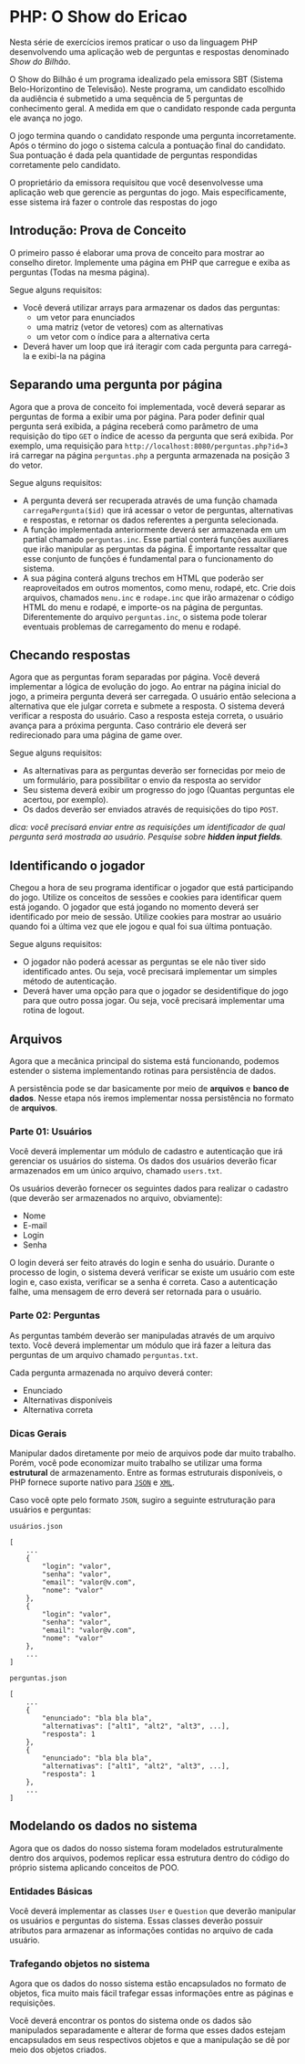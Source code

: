 # PHP: O Show do Ericao

Nesta série de exercícios iremos praticar o uso da linguagem PHP desenvolvendo uma aplicação web de perguntas e respostas denominado *Show do Bilhão*.

O Show do Bilhão é um programa idealizado pela emissora SBT (Sistema Belo-Horizontino de Televisão). Neste programa, um candidato escolhido da audiência é submetido a uma sequência de 5 perguntas de conhecimento geral. A medida em que o candidato responde cada pergunta ele avança no jogo. 

O jogo termina quando o candidato responde uma pergunta incorretamente. Após o término do jogo o sistema calcula a pontuação final do candidato. Sua pontuação é dada pela quantidade de perguntas respondidas corretamente pelo candidato.

O proprietário da emissora requisitou que você desenvolvesse uma aplicação web que gerencie as perguntas do jogo. Mais especificamente, esse sistema irá fazer o controle das respostas do jogo


## Introdução: Prova de Conceito

O primeiro passo é elaborar uma prova de conceito para mostrar ao conselho diretor. Implemente uma página em PHP que carregue e exiba as perguntas (Todas na mesma página).

Segue alguns requisitos:
* Você deverá utilizar arrays para armazenar os dados das perguntas:
    * um vetor para enunciados
    * uma matriz (vetor de vetores) com as alternativas
    * um vetor com o índice para a alternativa certa
* Deverá haver um loop que irá iteragir com cada pergunta para carregá-la e exibi-la na página

## Separando uma pergunta por página

Agora que a prova de conceito foi implementada, você deverá separar as perguntas de forma a exibir uma por página. Para poder definir qual pergunta será exibida, a página receberá como parâmetro de uma requisição do tipo `GET` o índice de acesso da pergunta que será exibida. Por exemplo, uma requisição para `http://localhost:8080/perguntas.php?id=3` irá carregar na página `perguntas.php` a pergunta armazenada na posição 3 do vetor.

Segue alguns requisitos:
* A pergunta deverá ser recuperada através de uma função chamada `carregaPergunta($id)` que irá acessar o vetor de perguntas, alternativas e respostas, e retornar os dados referentes a pergunta selecionada.
* A função implementada anteriormente deverá ser armazenada em um partial chamado `perguntas.inc`. Esse partial conterá funções auxiliares que irão manipular as perguntas da página. É importante ressaltar que esse conjunto de funções é fundamental para o funcionamento do sistema.
* A sua página conterá alguns trechos em HTML que poderão ser reaproveitados em outros momentos, como menu, rodapé, etc. Crie dois arquivos, chamados `menu.inc` e `rodape.inc` que irão armazenar o código HTML do menu e rodapé, e importe-os na página de perguntas. Diferentemente do arquivo `perguntas.inc`, o sistema pode tolerar eventuais problemas de carregamento do menu e rodapé.

## Checando respostas

Agora que as perguntas foram separadas por página. Você deverá implementar a lógica de evolução do jogo. Ao entrar na página inicial do jogo, a primeira pergunta deverá ser carregada. O usuário então seleciona a alternativa que ele julgar correta e submete a resposta. O sistema deverá verificar a resposta do usuário. Caso a resposta esteja correta, o usuário avança para a próxima pergunta. Caso contrário ele deverá ser redirecionado para uma página de game over.

Segue alguns requisitos:
* As alternativas para as perguntas deverão ser fornecidas por meio de um formulário, para possibilitar o envio da resposta ao servidor
* Seu sistema deverá exibir um progresso do jogo (Quantas perguntas ele acertou, por exemplo).
* Os dados deverão ser enviados através de requisições do tipo `POST`.

*dica: você precisará enviar entre as requisições um identificador de qual pergunta será mostrada ao usuário. Pesquise sobre __hidden input fields__.*

## Identificando o jogador

Chegou a hora de seu programa identificar o jogador que está participando do jogo. Utilize os conceitos de sessões e cookies para identificar quem está jogando. O jogador que está jogando no momento deverá ser identificado por meio de sessão. Utilize cookies para mostrar ao usuário quando foi a última vez que ele jogou e qual foi sua última pontuação.

Segue alguns requisitos:
* O jogador não poderá acessar as perguntas se ele não tiver sido identificado antes. Ou seja, você precisará implementar um simples método de autenticação.
* Deverá haver uma opção para que o jogador se desidentifique do jogo para que outro possa jogar. Ou seja, você precisará implementar uma rotina de logout.

## Arquivos

Agora que a mecânica principal do sistema está funcionando, podemos estender o sistema implementando rotinas para persistência de dados. 

A persistência pode se dar basicamente por meio de **arquivos** e **banco de dados**. Nesse etapa nós iremos implementar nossa persistência no formato de **arquivos**.  

### Parte 01: Usuários

Você deverá implementar um módulo de cadastro e autenticação que irá gerenciar os usuários do sistema. Os dados dos usuários deverão ficar armazenados em um único arquivo, chamado `users.txt`.

Os usuários deverão fornecer os seguintes dados para realizar o cadastro (que deverão ser armazenados no arquivo, obviamente):

* Nome
* E-mail
* Login
* Senha

O login deverá ser feito através do login e senha do usuário. Durante o processo de login, o sistema deverá verificar se existe um usuário com este login e, caso exista, verificar se a senha é correta. Caso a autenticação falhe, uma mensagem de erro deverá ser retornada para o usuário.

### Parte 02: Perguntas

As perguntas também deverão ser manipuladas através de um arquivo texto. Você deverá implementar um módulo que irá fazer a leitura das perguntas de um arquivo chamado `perguntas.txt`.

Cada pergunta armazenada no arquivo deverá conter:

* Enunciado
* Alternativas disponíveis
* Alternativa correta

### Dicas Gerais

Manipular dados diretamente por meio de arquivos pode dar muito trabalho. Porém, você pode economizar muito trabalho se utilizar uma forma **estrutural** de armazenamento. Entre as formas estruturais disponíveis, o PHP fornece suporte nativo para [`JSON`](https://secure.php.net/manual/pt_BR/book.json.php) e [`XML`](https://www.w3schools.com/php/php_xml_simplexml_read.asp).

Caso você opte pelo formato `JSON`, sugiro a seguinte estruturação para usuários e perguntas:

`usuários.json`

    [   
        ...
        {
            "login": "valor",
            "senha": "valor",
            "email": "valor@v.com",
            "nome": "valor"
        },
        {
            "login": "valor",
            "senha": "valor",
            "email": "valor@v.com",
            "nome": "valor"
        }, 
        ...
    ]

`perguntas.json`

    [
        ...
        {
            "enunciado": "bla bla bla",
            "alternativas": ["alt1", "alt2", "alt3", ...],
            "resposta": 1
        },
        {
            "enunciado": "bla bla bla",
            "alternativas": ["alt1", "alt2", "alt3", ...],
            "resposta": 1
        },
        ...
    ]

## Modelando os dados no sistema

Agora que os dados do nosso sistema foram modelados estruturalmente dentro dos arquivos, podemos replicar essa estrutura dentro do código do próprio sistema aplicando conceitos de POO.

### Entidades Básicas

Você deverá implementar as classes `User` e `Question` que deverão manipular os usuários e perguntas do sistema. Essas classes deverão possuir atributos para armazenar as informações contidas no arquivo de cada usuário.

### Trafegando objetos no sistema

Agora que os dados do nosso sistema estão encapsulados no formato de objetos, fica muito mais fácil trafegar essas informações entre as páginas e requisições.

Você deverá encontrar os pontos do sistema onde os dados são manipulados separadamente e alterar de forma que esses dados estejam encapsulados em seus respectivos objetos e que a manipulação se dê por meio dos objetos criados.
